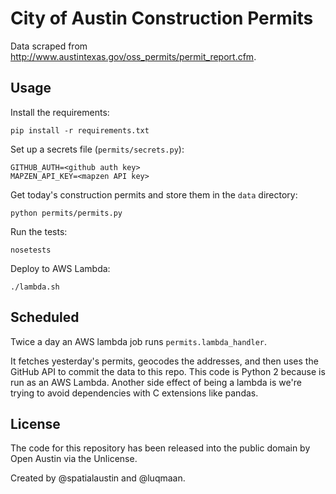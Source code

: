 # City of Austin Construction Permits

Data scraped from http://www.austintexas.gov/oss_permits/permit_report.cfm.

## Usage

Install the requirements:

```
pip install -r requirements.txt
```

Set up a secrets file (`permits/secrets.py`):
```
GITHUB_AUTH=<github auth key>
MAPZEN_API_KEY=<mapzen API key>
```

Get today's construction permits and store them in the `data` directory:

```
python permits/permits.py
```

Run the tests:

```
nosetests
```

Deploy to AWS Lambda:

```
./lambda.sh
```

## Scheduled

Twice a day an AWS lambda job runs `permits.lambda_handler`.

It fetches yesterday's permits, geocodes the addresses, and then uses the GitHub API to commit the data to this repo. This code is Python 2 because is run as an AWS Lambda. Another side effect of being a lambda is we're trying to avoid dependencies with C extensions like pandas.

## License

The code for this repository has been released into the public domain by Open Austin via the Unlicense.

Created by @spatialaustin and @luqmaan.
